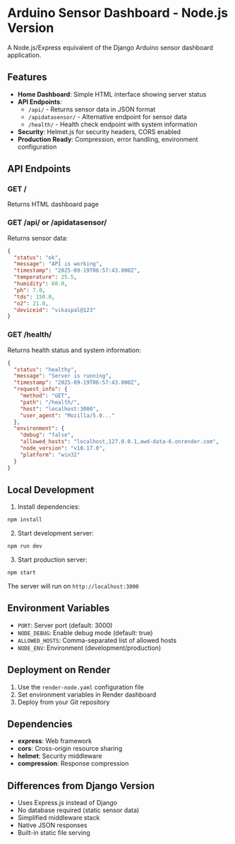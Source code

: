 # Arduino Sensor Dashboard - Node.js Version

A Node.js/Express equivalent of the Django Arduino sensor dashboard application.

## Features

- **Home Dashboard**: Simple HTML interface showing server status
- **API Endpoints**: 
  - `/api/` - Returns sensor data in JSON format
  - `/apidatasensor/` - Alternative endpoint for sensor data
  - `/health/` - Health check endpoint with system information
- **Security**: Helmet.js for security headers, CORS enabled
- **Production Ready**: Compression, error handling, environment configuration

## API Endpoints

### GET /
Returns HTML dashboard page

### GET /api/ or /apidatasensor/
Returns sensor data:
```json
{
  "status": "ok",
  "message": "API is working",
  "timestamp": "2025-09-19T06:57:43.000Z",
  "temperature": 25.5,
  "humidity": 60.0,
  "ph": 7.0,
  "tds": 150.0,
  "o2": 21.0,
  "deviceid": "vikaspal@123"
}
```

### GET /health/
Returns health status and system information:
```json
{
  "status": "healthy",
  "message": "Server is running",
  "timestamp": "2025-09-19T06:57:43.000Z",
  "request_info": {
    "method": "GET",
    "path": "/health/",
    "host": "localhost:3000",
    "user_agent": "Mozilla/5.0..."
  },
  "environment": {
    "debug": "false",
    "allowed_hosts": "localhost,127.0.0.1,awd-data-6.onrender.com",
    "node_version": "v18.17.0",
    "platform": "win32"
  }
}
```

## Local Development

1. Install dependencies:
```bash
npm install
```

2. Start development server:
```bash
npm run dev
```

3. Start production server:
```bash
npm start
```

The server will run on `http://localhost:3000`

## Environment Variables

- `PORT`: Server port (default: 3000)
- `NODE_DEBUG`: Enable debug mode (default: true)
- `ALLOWED_HOSTS`: Comma-separated list of allowed hosts
- `NODE_ENV`: Environment (development/production)

## Deployment on Render

1. Use the `render-node.yaml` configuration file
2. Set environment variables in Render dashboard
3. Deploy from your Git repository

## Dependencies

- **express**: Web framework
- **cors**: Cross-origin resource sharing
- **helmet**: Security middleware
- **compression**: Response compression

## Differences from Django Version

- Uses Express.js instead of Django
- No database required (static sensor data)
- Simplified middleware stack
- Native JSON responses
- Built-in static file serving